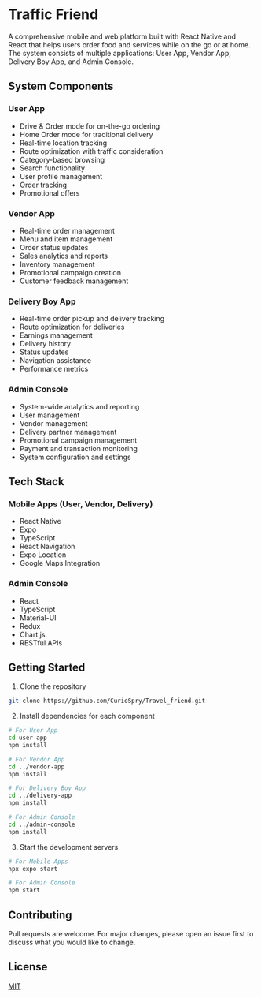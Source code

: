 # Traffic Friend

A comprehensive mobile and web platform built with React Native and React that helps users order food and services while on the go or at home. The system consists of multiple applications: User App, Vendor App, Delivery Boy App, and Admin Console.

## System Components

### User App
- Drive & Order mode for on-the-go ordering
- Home Order mode for traditional delivery
- Real-time location tracking
- Route optimization with traffic consideration
- Category-based browsing
- Search functionality
- User profile management
- Order tracking
- Promotional offers

### Vendor App
- Real-time order management
- Menu and item management
- Order status updates
- Sales analytics and reports
- Inventory management
- Promotional campaign creation
- Customer feedback management

### Delivery Boy App
- Real-time order pickup and delivery tracking
- Route optimization for deliveries
- Earnings management
- Delivery history
- Status updates
- Navigation assistance
- Performance metrics

### Admin Console
- System-wide analytics and reporting
- User management
- Vendor management
- Delivery partner management
- Promotional campaign management
- Payment and transaction monitoring
- System configuration and settings

## Tech Stack

### Mobile Apps (User, Vendor, Delivery)
- React Native
- Expo
- TypeScript
- React Navigation
- Expo Location
- Google Maps Integration

### Admin Console
- React
- TypeScript
- Material-UI
- Redux
- Chart.js
- RESTful APIs

## Getting Started

1. Clone the repository
```bash
git clone https://github.com/CurioSpry/Travel_friend.git
```

2. Install dependencies for each component
```bash
# For User App
cd user-app
npm install

# For Vendor App
cd ../vendor-app
npm install

# For Delivery Boy App
cd ../delivery-app
npm install

# For Admin Console
cd ../admin-console
npm install
```

3. Start the development servers
```bash
# For Mobile Apps
npx expo start

# For Admin Console
npm start
```

## Contributing

Pull requests are welcome. For major changes, please open an issue first to discuss what you would like to change.

## License

[MIT](https://choosealicense.com/licenses/mit/)
